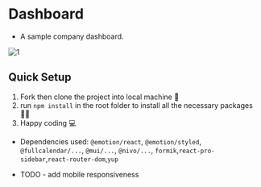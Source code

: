# Dashboard

- A sample company dashboard.

  
![1](https://github.com/iancenry/admin-dashboard/assets/77986239/1cadacb0-25e5-4425-8917-705793dbe726)  

## Quick Setup

1. Fork then clone the project into local machine 🍴
1. run `npm install` in the root folder to install all the necessary packages 👩‍💻
1. Happy coding 💻

- Dependencies used: `@emotion/react`, `@emotion/styled`, `@fullcalendar/...`, `@mui/...`, `@nivo/...`, `formik`,`react-pro-sidebar`,`react-router-dom`,`yup`

- TODO - add mobile responsiveness
